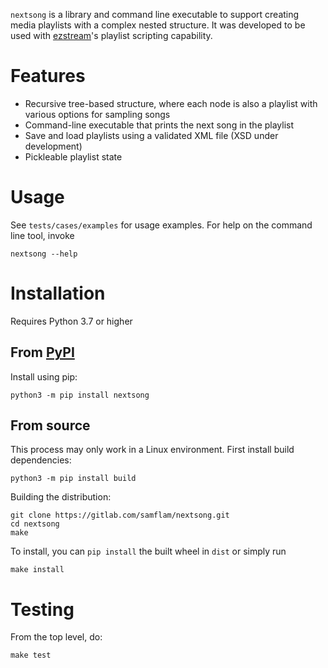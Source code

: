 `nextsong` is a library and command line executable to support creating media playlists with a complex nested structure. It was developed to be used with [ezstream](https://icecast.org/ezstream/)'s playlist scripting capability.

# Features

- Recursive tree-based structure, where each node is also a playlist with various options for sampling songs
- Command-line executable that prints the next song in the playlist
- Save and load playlists using a validated XML file (XSD under development)
- Pickleable playlist state

# Usage

See `tests/cases/examples` for usage examples. For help on the command line tool, invoke

```
nextsong --help
```

# Installation

Requires Python 3.7 or higher

## From [PyPI](https://pypi.org/project/nextsong/)

Install using pip:

```
python3 -m pip install nextsong
```

## From source

This process may only work in a Linux environment. First install build dependencies:

```
python3 -m pip install build
```

Building the distribution:

```
git clone https://gitlab.com/samflam/nextsong.git
cd nextsong
make
```

To install, you can `pip install` the built wheel in `dist` or simply run

```
make install
```

# Testing

From the top level, do:

```
make test
```
